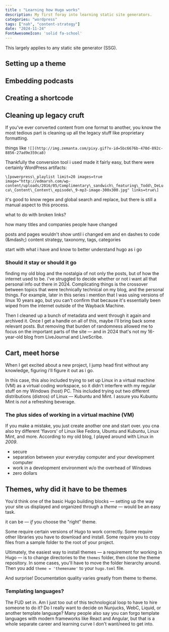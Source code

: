 ```yaml
---
title : "Learning how Hugo works"
description: My first foray into learning static site generators.
categories: "wordpress"
tags: ["nah", "content-strategy"]
date: "2024-11-24"
FontAwesomeIcon: 'solid fa-school'
---
```


This largely applies to any static site generator (SSG).

## Setting up a theme

## Embedding podcasts

## Creating a shortcode

## Cleaning up legacy cruft

If you've ever converted content from one format to another, you know the most tedious part is cleaning up all the legacy stuff like proprietary formatting.

things like `![](http://img.zemanta.com/pixy.gif?x-id=5bc6676b-470d-892c-8856-27ad9e359ca8)`

Thankfully the conversion tool i used made it fairly easy, but there were certainly WordPress artifacts:

`\[powerpress\_playlist limit=20 images=true image="http://edmarsh.com/wp-content/uploads/2016/05/Complimentary\_sandwich\_featuring\_Todd\_DeLuca\_Content\_Content\_episode\_9-mp3-image-300x300.jpg" links=true\]`

it's good to know regex and global search and replace, but there is still a manual aspect to this process.

what to do with broken links?

how many titles and companies people have changed

posts and pages wouldn't show until i changed em and en dashes to code (\&mdash;)
content strategy, taxonomy, tags, categories

start with what i have and know to better understand hugo as i go

### Should it stay or should it go

finding my old blog and the nostalgia of not only the posts, but of how the internet used to be. i've struggled to decide whether or not i want all that personal info out there in 2024. Complicating things is the crossover between topics that were technically technical on my blog, and the personal things. For example, later in this series i mention that I was using versions of linux 10 years ago, but you can't confirm that because it's essentially been wiped from the internet outside of the Wayback Machine.

Then I cleaned up a bunch of metadata and went through it again and archived it. Once I get a handle on all of this, maybe i'll bring back some relevant posts. But removing that burden of randomness allowed me to focus on the important parts of the site &mdash; and in 2024 that's not my 16-year-old blog from LiveJournal and LiveScribe.

## Cart, meet horse

When I get excited about a new project, I jump head first without any knowledge, figuring i'll figure it out as i go.

In this case, this also included trying to set up Linux in a virtual machine (VM) as a virtual coding workspace, so it didn't interfere with my regular stuff on my Windows (host) PC.  This included trying out two different distributions (distros) of Linux &mdash; Kubuntu and Mint. I assure you Kubuntu Mint is *not* a refreshing beverage.

### The plus sides of working in a virtual machine (VM)

If you make a mistake, you just create another one and start over. you cna also try different 'flavors' of Linux like Fedora, Ubuntu and Kubuntu, Linux Mint, and more. According to my old blog, I played around with Linux in *2009*.

- secure
- separation between your everyday computer and your development computer
- work in a development environment w/o the overhead of Windows
- zero dollars

## Themes, why did it have to be themes

You'd think one of the basic Hugo building blocks &mdash; setting up the way your site us displayed and organized through a *theme* &mdash; would be an easy task.

it can be &mdash; *if* you choose the "right" theme.

Some require certain versions of Hugo to work correctly. Some require other libraries you have to download and install. Some require you to copy files from a sample folder to the root of your project.


Ultimately, the easiest way to install themes &mdash; a requirement for working in Hugo &mdash; is to change directories to the `themes` folder, then clone the theme repository. In some cases, you'll have to move the folder hierarchy around. Then you add `theme = 'themename'` to your `hugo.toml` file.

And surprise! Documentation quality varies greatly from theme to theme.

### Templating languages?

The FUD set in. Am I just too out of this technological loop to have to hire someone to do it? Do I really want to decide on Nunjucks, WebC, Liquid, or another template language? Many people also say you can forgo template languages with modern frameworks like React and Angular, but that is a whole separate career and learning curve I don't want/need to get into.
